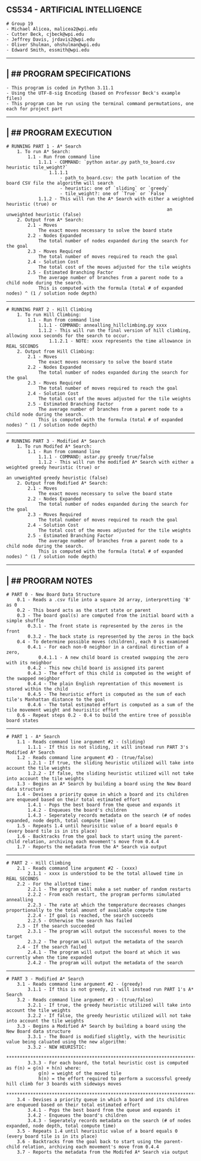 ## CS534 - ARTIFICIAL INTELLIGENCE
    # Group 19
    - Michael Alicea, malicea2@wpi.edu
    - Cutter Beck, cjbeck@wpi.edu
    - Jeffrey Davis, jrdavis2@wpi.edu
    - Oliver Shulman, ohshulman@wpi.edu
    - Edward Smith, essmith@wpi.edu

-------------------------------------------------------------------------------------------------------------------------------------
| ## PROGRAM SPECIFICATIONS
-------------------------------------------------------------------------------------------------------------------------------------
    - This program is coded in Python 3.11.1
    - Using the UTF-8-sig Encoding (based on Professor Beck's example files)
    - This program can be run using the terminal command permutations, one each for project part
-------------------------------------------------------------------------------------------------------------------------------------
| ## PROGRAM EXECUTION
------------------------------------------------------------------------------------------------------------------------------------- 
    # RUNNING PART 1 - A* Search
        1. To run A* Search:
            1.1 - Run from command line
                1.1.1 - COMMAND: `python astar.py path_to_board.csv heuristic tile_weight?`
                    1.1.1.1
                        - path_to_board.csv: the path location of the board CSV file the algorithm will search
                        - heuristic: one of `sliding` or `greedy`
                        - tile_weight?: one of `True` or `False`
                1.1.2 - This will run the A* Search with either a weighted heuristic (true) or 
                                                                an unweighted heuristic (false)
        2. Output from A* Search:
            2.1 - Moves
                The exact moves necessary to solve the board state
            2.2 - Nodes Expanded
                The total number of nodes expanded during the search for the goal
            2.3 - Moves Required
                The total number of moves required to reach the goal
            2.4 - Solution Cost
                The total cost of the moves adjusted for the tile weights
            2.5 - Estimated Branching Factor
                The average number of branches from a parent node to a child node during the search.
                This is computed with the formula (total # of expanded nodes) ^ (1 / solution node depth)
-------------------------------------------------------------------------------------------------------------------------------------
    # RUNNING PART 2 - Hill Climbing
        1. To run Hill Climbing:
            1.1 - Run from command line
                1.1.1 - COMMAND: annealling_hillclimbing.py xxxx
                1.1.2 - This will run the final version of hill climbing, allowing xxxx seconds for the search to occur.
                    1.1.2.1 - NOTE: xxxx represents the time allowance in REAL SECONDS
        2. Output from Hill Climbing:
            2.1 - Moves
                The exact moves necessary to solve the board state
            2.2 - Nodes Expanded
                The total number of nodes expanded during the search for the goal
            2.3 - Moves Required
                The total number of moves required to reach the goal
            2.4 - Solution Cost
                The total cost of the moves adjusted for the tile weights
            2.5 - Estimated Branching Factor
                The average number of branches from a parent node to a child node during the search.
                This is computed with the formula (total # of expanded nodes) ^ (1 / solution node depth)
-------------------------------------------------------------------------------------------------------------------------------------
    # RUNNING PART 3 - Modified A* Search
        1. To run Modifed A* Search:
            1.1 - Run from command line
                1.1.1 - COMMAND: astar.py greedy true/false
                1.1.2 - This will run the modified A* Search with either a weighted greedy heuristic (true) or 
                                                                         an unweighted greedy heuristic (false)
        2. Output from Modified A* Search:
            2.1 - Moves
                The exact moves necessary to solve the board state
            2.2 - Nodes Expanded
                The total number of nodes expanded during the search for the goal
            2.3 - Moves Required
                The total number of moves required to reach the goal
            2.4 - Solution Cost
                The total cost of the moves adjusted for the tile weights
            2.5 - Estimated Branching Factor
                The average number of branches from a parent node to a child node during the search.
                This is computed with the formula (total # of expanded nodes) ^ (1 / solution node depth)
-------------------------------------------------------------------------------------------------------------------------------------
| ## PROGRAM NOTES
-------------------------------------------------------------------------------------------------------------------------------------    
    # PART 0 - New Board Data Structure
        0.1 - Reads a .csv file into a square 2d array, interpretting 'B' as 0
        0.2 - This board acts as the start state or parent
        0.3 - The board goal(s) are computed from the initial board with a simple shuffle
            0.3.1 - The front state is represented by the zeros in the front
            0.3.2 - The back state is represented by the zeros in the back
        0.4 - To determine possible moves (children), each 0 is examined
            0.4.1 - For each non-0 neighbor in a cardinal direction of a zero, 
                0.4.1.1 - A new child board is created swapping the zero with its neighbor
            0.4.2 - This new child board is assigned its parent
            0.4.3 - The effort of this child is computed as the weight of the swapped neighbor
    	    0.4.4 - The plain English reprentation of this movement is stored within the child
            0.4.5 - The heuristic effort is computed as the sum of each tile's Manhattan distance to the goal
            0.4.6 - The total estimated effort is computed as a sum of the tile movement weight and heurisitic effort
        0.6 - Repeat steps 0.2 - 0.4 to build the entire tree of possible board states

-------------------------------------------------------------------------------------------------------------------------------------    
    # PART 1 - A* Search
        1.1 - Reads command line argument #2 - (sliding)
            1.1.1 - If this is not sliding, it will instead run PART 3's Modified A* Search
        1.2 - Reads command line argument #3 - (true/false) 
            1.2.1 - If true, the sliding heuristic utilized will take into account the tile weights
            1.2.2 - If false, the sliding heuristic utilized will not take into account the tile weights 
        1.3 - Begins an A* Search by building a board using the New Board data structure
        1.4 - Devises a priority queue in which a board and its children are enqueued based on their total estimated effort
            1.4.1 - Pops the best board from the queue and expands it
            1.4.2 - Enqueues the board's children
            1.4.3 - Seperately records metadata on the search (# of nodes expanded, node depth, total compute time)
        1.5 - Repeats 1.4 until heurisitic value of a board equals 0 (every board tile is in its place)
	    1.6 - Backtracks from the goal back to start using the parent-child relation, archiving each movement's move from 0.4.4
        1.7 - Reports the metadata from the A* Search via output

-------------------------------------------------------------------------------------------------------------------------------------
    # PART 2 - Hill Climbing
        2.1 - Reads command line argument #2 - (xxxx)  
            2.1.1 - xxxx is understood to be the total allowed time in REAL SECONDS
        2.2 - For the allotted time:
            2.2.1 - The program will make a set number of random restarts
            2.2.2 - From each restart, the program performs simulated annealling 
            2.2.3 - The rate at which the temperature decreases changes proportionally to the total amount of available compute time
            2.2.4 - If goal is reached, the search succeeds
            2.2.5 - Otherwise the search has failed
        2.3 - If the search succeeded
            2.3.1 - The program will output the successful moves to the target
            2.3.2 - The program will output the metadata of the search
        2.4 - If the search failed 
            2.4.1 - The program will output the board at which it was currently when the time expanded
            2.4.2 - The program will output the metadata of the search

-------------------------------------------------------------------------------------------------------------------------------------
    # PART 3 - Modified A* Search
        3.1 - Reads command line argument #2 - (greedy)
            3.1.1 - If this is not greedy, it will instead run PART 1's A* Search
        3.2 - Reads command line argument #3 - (true/false) 
            3.2.1 - If true, the greedy heuristic utilized will take into account the tile weights
            3.2.2 - If false, the greedy heuristic utilized will not take into account the tile weights 
        3.3 - Begins a Modified A* Search by building a board using the New Board data structure
            3.3.1 - The Board is modified slightly, with the heurisitic value being caluated using the new algorithm:
            3.3.2 - NEW HEURISTIC:
            *************************************************************************************************
            3.3.3 - For each board, the total heuristic cost is computed as f(n) = g(n) + h(n) where:
                g(n) = weight of the moved tile
                h(n) = the effort required to perform a successful greedy hill climb for 3 boards with sideways moves
            *************************************************************************************************
        3.4 - Devises a priority queue in which a board and its children are enqueued based on their total estimated effort
            3.4.1 - Pops the best board from the queue and expands it
            3.4.2 - Enqueues the board's children
            3.4.3 - Seperately records metadata on the search (# of nodes expanded, node depth, total compute time)
        3.5 - Repeats 1.4 until heurisitic value of a board equals 0 (every board tile is in its place)
	    3.6 - Backtracks from the goal back to start using the parent-child relation, archiving each movement's move from 0.4.4
        3.7 - Reports the metadata from the Modifed A* Search via output
